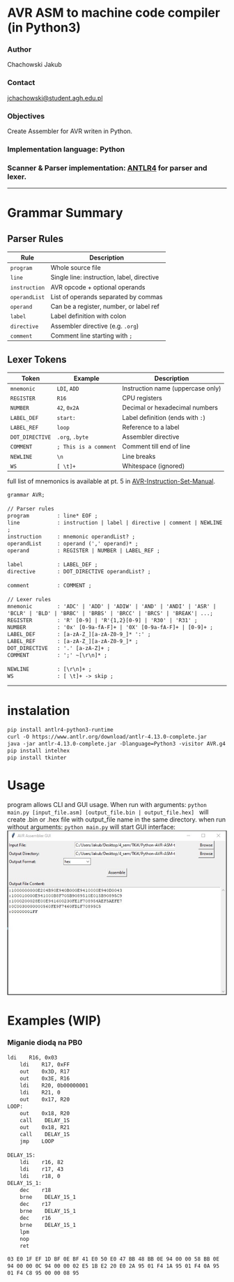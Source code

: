 # AVR ASM to machine code compiler (in Python3)
### Author
Chachowski Jakub
### Contact
jchachowski@student.agh.edu.pl
### Objectives
Create Assembler for AVR writen in Python.

### Implementation language: Python
### Scanner & Parser implementation: [ANTLR4](https://www.antlr.org/) for parser and lexer.
---
# Grammar Summary

## Parser Rules

| Rule         | Description                                |
|--------------|--------------------------------------------|
| `program`    | Whole source file                          |
| `line`       | Single line: instruction, label, directive |
| `instruction`| AVR opcode + optional operands             |
| `operandList`| List of operands separated by commas       |
| `operand`    | Can be a register, number, or label ref    |
| `label`      | Label definition with colon                |
| `directive`  | Assembler directive (e.g. `.org`)          |
| `comment`    | Comment line starting with `;`             |

## Lexer Tokens

| Token         | Example         | Description                            |
|---------------|-----------------|----------------------------------------|
| `mnemonic`    | `LDI`, `ADD`    | Instruction name (uppercase only)      |
| `REGISTER`    | `R16`           | CPU registers                          |
| `NUMBER`      | `42`, `0x2A`    | Decimal or hexadecimal numbers         |
| `LABEL_DEF`   | `start:`        | Label definition (ends with `:`)       |
| `LABEL_REF`   | `loop`          | Reference to a label                   |
| `DOT_DIRECTIVE`| `.org`, `.byte`| Assembler directive                    |
| `COMMENT`     | `; This is a comment` | Comment till end of line         |
| `NEWLINE`     | `\n`            | Line breaks                            |
| `WS`          | `[ \t]+`        | Whitespace (ignored)                   |

full list of mnemonics is available at pt. 5 in [AVR-Instruction-Set-Manual](https://ww1.microchip.com/downloads/en/devicedoc/AVR-Instruction-Set-Manual-DS40002198A.pdf).

```
grammar AVR;

// Parser rules
program         : line* EOF ;
line            : instruction | label | directive | comment | NEWLINE ;
instruction     : mnemonic operandList? ;
operandList     : operand (',' operand)* ;
operand         : REGISTER | NUMBER | LABEL_REF ;

label           : LABEL_DEF ;
directive       : DOT_DIRECTIVE operandList? ;

comment         : COMMENT ;

// Lexer rules
mnemonic        : 'ADC' | 'ADD' | 'ADIW' | 'AND' | 'ANDI' | 'ASR' | 'BCLR' | 'BLD' | 'BRBC' | 'BRBS' | 'BRCC' | 'BRCS' | 'BREAK'| ...;
REGISTER        : 'R' [0-9] | 'R'{1,2}[0-9] | 'R30' | 'R31' ;
NUMBER          : '0x' [0-9a-fA-F]+ | '0X' [0-9a-fA-F]+ | [0-9]+ ;
LABEL_DEF       : [a-zA-Z_][a-zA-Z0-9_]* ':' ;
LABEL_REF       : [a-zA-Z_][a-zA-Z0-9_]* ;
DOT_DIRECTIVE   : '.' [a-zA-Z]+ ;
COMMENT         : ';' ~[\r\n]* ;

NEWLINE         : [\r\n]+ ;
WS              : [ \t]+ -> skip ;

```
---
# instalation
```
pip install antlr4-python3-runtime
curl -O https://www.antlr.org/download/antlr-4.13.0-complete.jar
java -jar antlr-4.13.0-complete.jar -Dlanguage=Python3 -visitor AVR.g4
pip install intelhex
pip install tkinter
```
# Usage
program allows CLI and GUI usage.
When run with arguments:
`python main.py [input_file.asm] [output_file.bin | output_file.hex] `
will create .bin or .hex file with output_file name in the same directory.
when run without arguments:
`python main.py`
will start GUI interface:
![GUI Image](https://github.com/JChachowski/Python-AVR-ASM-to-machine-code-compilator/blob/main/gui_tkik.jpg?raw=true)

# Examples (WIP)

### Miganie diodą na PB0
```ASM
ldi    R16, 0x03
    ldi    R17, 0xFF
    out    0x3D, R17
    out    0x3E, R16
    ldi    R20, 0b00000001
    ldi    R21, 0
    out    0x17, R20
LOOP:
    out    0x18, R20
    call    DELAY_1S
    out    0x18, R21
    call    DELAY_1S
    jmp    LOOP

DELAY_1S:
    ldi    r16, 82
    ldi    r17, 43
    ldi    r18, 0
DELAY_1S_1: 
    dec    r18
    brne    DELAY_1S_1
    dec    r17
    brne    DELAY_1S_1
    dec    r16
    brne    DELAY_1S_1
    lpm
    nop
    ret
```
```hex
03 E0 1F EF 1D BF 0E BF 41 E0 50 E0 47 BB 48 BB 0E 94 00 00 58 BB 0E 94 00 00 0C 94 00 00 02 E5 1B E2 20 E0 2A 95 01 F4 1A 95 01 F4 0A 95 01 F4 C8 95 00 00 08 95
```
